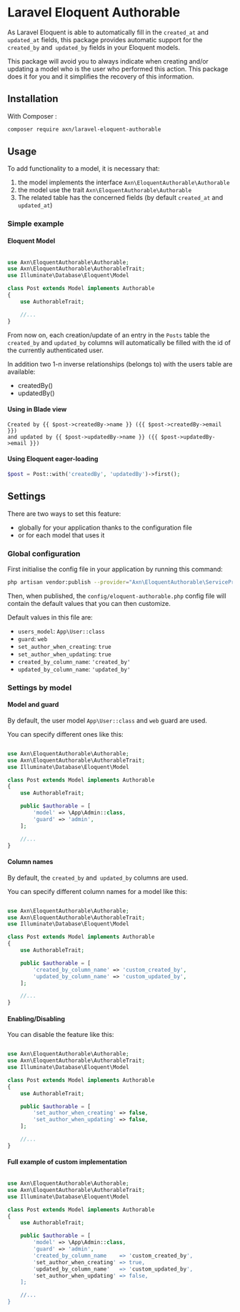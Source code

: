 Laravel Eloquent Authorable
===========================

As Laravel Eloquent is able to automatically fill in the `created_at` and` updated_at` fields,
this package provides automatic support for the `created_by` and` updated_by` fields in your Eloquent models.

This package will avoid you to always indicate when creating and/or updating a model who is the user who performed this action.
This package does it for you and it simplifies the recovery of this information.


Installation
------------

With Composer :

```sh
composer require axn/laravel-eloquent-authorable
```

Usage
-----

To add functionality to a model, it is necessary that:

1. the model implements the interface `Axn\EloquentAuthorable\Authorable`
2. the model use the trait `Axn\EloquentAuthorable\Authorable`
3. The related table has the concerned fields (by default `created_at` and `updated_at`)


### Simple example

#### Eloquent Model

```php

use Axn\EloquentAuthorable\Authorable;
use Axn\EloquentAuthorable\AuthorableTrait;
use Illuminate\Database\Eloquent\Model

class Post extends Model implements Authorable
{
    use AuthorableTrait;

    //...
}
```

From now on, each creation/update of an entry in the `Posts` table
the `created_by` and `updated_by` columns will automatically be filled
with the id of the currently authenticated user.

In addition two 1-n inverse relationships (belongs to) with the users table are available:

- createdBy()
- updatedBy()

####  Using in Blade view

```blade
Created by {{ $post->createdBy->name }} ({{ $post->createdBy->email }})
and updated by {{ $post->updatedBy->name }} ({{ $post->updatedBy->email }})
```

####  Using Eloquent eager-loading

```php
$post = Post::with('createdBy', 'updatedBy')->first();
```

Settings
--------

There are two ways to set this feature:

- globally for your application thanks to the configuration file
- or for each model that uses it

### Global configuration

First initialise the config file in your application by running this command:

```sh
php artisan vendor:publish --provider="Axn\EloquentAuthorable\ServiceProvider" --tag="config"
```

Then, when published, the `config/eloquent-authorable.php` config file will contain the default values that you can then customize.

Default values in this file are:

- `users_model`: `App\User::class`
- `guard`: `web`
- `set_author_when_creating`: `true`
- `set_author_when_updating`: `true`
- `created_by_column_name`: `'created_by'`
- `updated_by_column_name`: `'updated_by'`


### Settings by model

#### Model and guard

By default, the user model `App\User::class` and `web` guard are used.

You can specify different ones like this:

```php

use Axn\EloquentAuthorable\Authorable;
use Axn\EloquentAuthorable\AuthorableTrait;
use Illuminate\Database\Eloquent\Model

class Post extends Model implements Authorable
{
    use AuthorableTrait;

    public $authorable = [
        'model' => \App\Admin::class,
        'guard' => 'admin',
    ];

    //...
}
```

#### Column names

By default, the `created_by` and` updated_by` columns are used.

You can specify different column names for a model like this:

```php

use Axn\EloquentAuthorable\Authorable;
use Axn\EloquentAuthorable\AuthorableTrait;
use Illuminate\Database\Eloquent\Model

class Post extends Model implements Authorable
{
    use AuthorableTrait;

    public $authorable = [
        'created_by_column_name' => 'custom_created_by',
        'updated_by_column_name' => 'custom_updated_by',
    ];

    //...
}
```

#### Enabling/Disabling

You can disable the feature like this:

```php

use Axn\EloquentAuthorable\Authorable;
use Axn\EloquentAuthorable\AuthorableTrait;
use Illuminate\Database\Eloquent\Model

class Post extends Model implements Authorable
{
    use AuthorableTrait;

    public $authorable = [
        'set_author_when_creating' => false,
        'set_author_when_updating' => false,
    ];

    //...
}
```


#### Full example of custom implementation

```php

use Axn\EloquentAuthorable\Authorable;
use Axn\EloquentAuthorable\AuthorableTrait;
use Illuminate\Database\Eloquent\Model

class Post extends Model implements Authorable
{
    use AuthorableTrait;

    public $authorable = [
        'model' => \App\Admin::class,
        'guard' => 'admin',
        'created_by_column_name    => 'custom_created_by',
        'set_author_when_creating' => true,
        'updated_by_column_name'   => 'custom_updated_by',
        'set_author_when_updating' => false,
    ];

    //...
}
```

